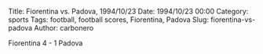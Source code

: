 Title: Fiorentina vs. Padova, 1994/10/23
Date: 1994/10/23 00:00
Category: sports
Tags: football, football scores, Fiorentina, Padova
Slug: fiorentina-vs-padova
Author: carbonero


Fiorentina 4 - 1 Padova
